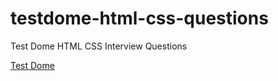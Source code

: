 # testdome-html-css-questions
Test Dome HTML CSS Interview Questions

[Test Dome](https://www.testdome.com/d/html-css-interview-questions/3)
